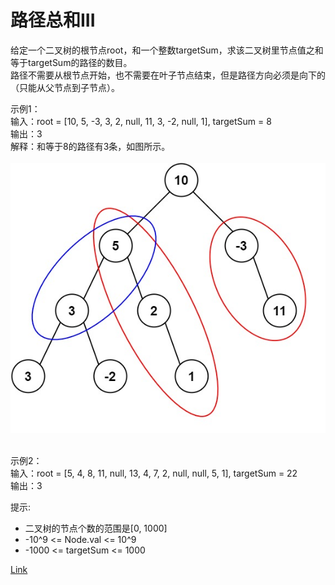 <h1>路径总和III</h1>

给定一个二叉树的根节点root，和一个整数targetSum，求该二叉树里节点值之和等于targetSum的路径的数目。</br>
路径不需要从根节点开始，也不需要在叶子节点结束，但是路径方向必须是向下的（只能从父节点到子节点）。</br>

示例1：</br>
输入：root = [10, 5, -3, 3, 2, null, 11, 3, -2, null, 1], targetSum = 8</br>
输出：3</br>
解释：和等于8的路径有3条，如图所示。</br>
</br>![](./image/1.jpg)</br></br>

示例2：</br>
输入：root = [5, 4, 8, 11, null, 13, 4, 7, 2, null, null, 5, 1], targetSum = 22</br>
输出：3</br>

提示:
- 二叉树的节点个数的范围是[0, 1000]
- -10^9 <= Node.val <= 10^9
- -1000 <= targetSum <= 1000

[Link](https://leetcode-cn.com/problems/path-sum-iii/)